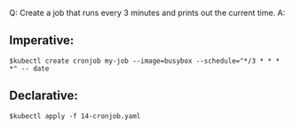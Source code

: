 Q: Create a job that runs every 3 minutes and prints out the current time.
A:

## Imperative:

```shell
$kubectl create cronjob my-job --image=busybox --schedule="*/3 * * * *" -- date
```

## Declarative:

```shell
$kubectl apply -f 14-cronjob.yaml
```
